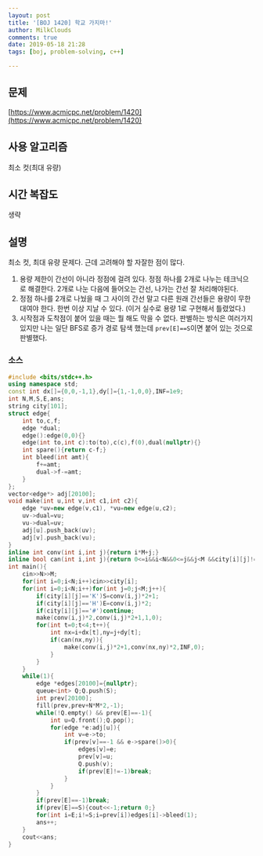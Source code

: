 ```yaml
---
layout: post
title: '[BOJ 1420] 학교 가지마!'
author: MilkClouds
comments: true
date: 2019-05-18 21:28
tags: [boj, problem-solving, c++]

---
```


## 문제
[https://www.acmicpc.net/problem/1420](https://www.acmicpc.net/problem/1420)  

## 사용 알고리즘  
최소 컷(최대 유량)   


## 시간 복잡도  
생략 


## 설명  
최소 컷, 최대 유량 문제다. 근데 고려해야 할 자잘한 점이 많다.
1. 용량 제한이 간선이 아니라 정점에 걸려 있다. 정점 하나를 2개로 나누는 테크닉으로 해결한다. 2개로 나눈 다음에 들어오는 간선, 나가는 간선 잘 처리해야된다.  
2. 정점 하나를 2개로 나눴을 때 그 사이의 간선 말고 다른 원래 간선들은 용량이 무한대여야 한다. 한번 이상 지날 수 있다. (이거 실수로 용량 1로 구현해서 틀렸었다.)  
3. 시작점과 도착점이 붙어 있을 때는 뭘 해도 막을 수 없다. 판별하는 방식은 여러가지 있지만 나는 일단 BFS로 증가 경로 탐색 했는데 `prev[E]==S`이면 붙어 있는 것으로 판별했다.  

### 소스  

```cpp
#include <bits/stdc++.h>
using namespace std;
const int dx[]={0,0,-1,1},dy[]={1,-1,0,0},INF=1e9;
int N,M,S,E,ans;
string city[101];
struct edge{
    int to,c,f;
    edge *dual;
    edge():edge(0,0){}
    edge(int to,int c):to(to),c(c),f(0),dual(nullptr){}
    int spare(){return c-f;}
    int bleed(int amt){
        f+=amt;
        dual->f-=amt;
    }
};
vector<edge*> adj[20100];
void make(int u,int v,int c1,int c2){
    edge *uv=new edge(v,c1), *vu=new edge(u,c2);
    uv->dual=vu;
    vu->dual=uv;
    adj[u].push_back(uv);
    adj[v].push_back(vu);
}
inline int conv(int i,int j){return i*M+j;}
inline bool can(int i,int j){return 0<=i&&i<N&&0<=j&&j<M &&city[i][j]!='#';}
int main(){
    cin>>N>>M;
    for(int i=0;i<N;i++)cin>>city[i];
    for(int i=0;i<N;i++)for(int j=0;j<M;j++){
        if(city[i][j]=='K')S=conv(i,j)*2+1;
        if(city[i][j]=='H')E=conv(i,j)*2;
        if(city[i][j]=='#')continue;
        make(conv(i,j)*2,conv(i,j)*2+1,1,0);
        for(int t=0;t<4;t++){
            int nx=i+dx[t],ny=j+dy[t];
            if(can(nx,ny)){
                make(conv(i,j)*2+1,conv(nx,ny)*2,INF,0);
            }
        }
    }
    while(1){
        edge *edges[20100]={nullptr};
        queue<int> Q;Q.push(S);
        int prev[20100];
        fill(prev,prev+N*M*2,-1);
        while(!Q.empty() && prev[E]==-1){
            int u=Q.front();Q.pop();
            for(edge *e:adj[u]){
                int v=e->to;
                if(prev[v]==-1 && e->spare()>0){
                    edges[v]=e;
                    prev[v]=u;
                    Q.push(v);
                    if(prev[E]!=-1)break;
                }
            }
        }
        if(prev[E]==-1)break;
        if(prev[E]==S){cout<<-1;return 0;}
        for(int i=E;i!=S;i=prev[i])edges[i]->bleed(1);
        ans++;
    }
    cout<<ans;
}
```